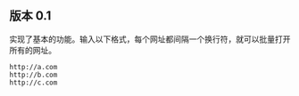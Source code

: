 ## 版本 0.1
实现了基本的功能。输入以下格式，每个网址都间隔一个换行符，就可以批量打开所有的网址。

    http://a.com
    http://b.com
    http://c.com